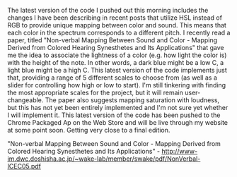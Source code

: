 The latest version of the code I pushed out this morning includes the changes I have been describing in recent posts that utilize HSL instead of RGB to provide unique mapping between color and sound. This means that each color in the spectrum corresponds to a different pitch. I recently read a paper, titled "Non-verbal Mapping Between Sound and Color - Mapping Derived from Colored Hearing Synesthetes and Its Applications" that gave me the idea to associate the lightness of a color (e.g. how light the color is) with the height of the note. In other words, a dark blue might be a low C, a light blue might be a high C. This latest version of the code implements just that, providing a range of 5 different scales to choose from (as well as a slider for controlling how high or low to start). I'm still tinkering with finding the most appropriate scales for the project, but it will remain user-changeable. The paper also suggests mapping saturation with loudness, but this has not yet been entirely implemented and I'm not sure yet whether I will implement it. This latest version of the code has been pushed to the Chrome Packaged Ap on the Web Store and will be live through my website at some point soon. Getting very close to a final edition.

"Non-verbal Mapping Between Sound and Color - Mapping Derived from Colored Hearing Synesthetes and Its Applications" - http://www-im.dwc.doshisha.ac.jp/~wake-lab/member/swake/pdf/NonVerbal-ICEC05.pdf
